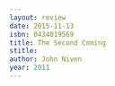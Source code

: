 ```yaml
---
layout: review
date: 2015-11-13
isbn: 0434019569
title: The Second Coming
stitle: 
author: John Niven
year: 2011
---
```

